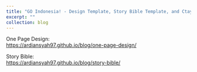 ```yaml
---
title: "GO Indonesia! - Design Template, Story Bible Template, and Ctaylor Design"
excerpt: ""
collection: blog
---
```


One Page Design:
<br><https://ardiansyah97.github.io/blog/one-page-design/>

Story Bible:
<br><https://ardiansyah97.github.io/blog/story-bible/>
